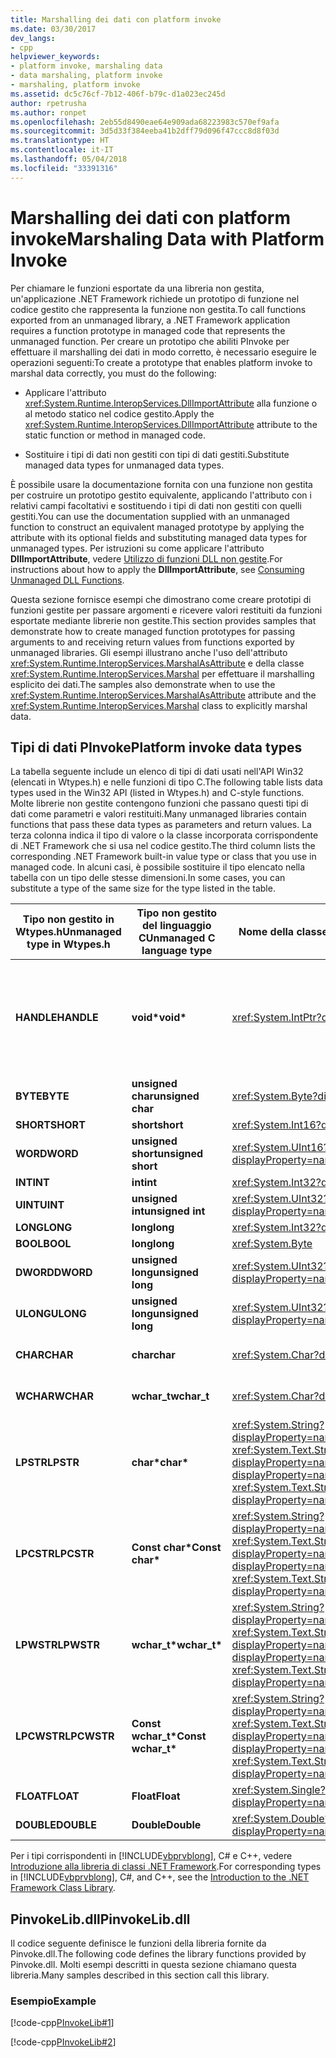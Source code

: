 ```yaml
---
title: Marshalling dei dati con platform invoke
ms.date: 03/30/2017
dev_langs:
- cpp
helpviewer_keywords:
- platform invoke, marshaling data
- data marshaling, platform invoke
- marshaling, platform invoke
ms.assetid: dc5c76cf-7b12-406f-b79c-d1a023ec245d
author: rpetrusha
ms.author: ronpet
ms.openlocfilehash: 2eb55d8490eae64e909ada68223983c570ef9afa
ms.sourcegitcommit: 3d5d33f384eeba41b2dff79d096f47ccc8d8f03d
ms.translationtype: HT
ms.contentlocale: it-IT
ms.lasthandoff: 05/04/2018
ms.locfileid: "33391316"
---
```

# <a name="marshaling-data-with-platform-invoke"></a><span data-ttu-id="8f6bb-102">Marshalling dei dati con platform invoke</span><span class="sxs-lookup"><span data-stu-id="8f6bb-102">Marshaling Data with Platform Invoke</span></span>
<span data-ttu-id="8f6bb-103">Per chiamare le funzioni esportate da una libreria non gestita, un'applicazione .NET Framework richiede un prototipo di funzione nel codice gestito che rappresenta la funzione non gestita.</span><span class="sxs-lookup"><span data-stu-id="8f6bb-103">To call functions exported from an unmanaged library, a .NET Framework application requires a function prototype in managed code that represents the unmanaged function.</span></span> <span data-ttu-id="8f6bb-104">Per creare un prototipo che abiliti PInvoke per effettuare il marshalling dei dati in modo corretto, è necessario eseguire le operazioni seguenti:</span><span class="sxs-lookup"><span data-stu-id="8f6bb-104">To create a prototype that enables platform invoke to marshal data correctly, you must do the following:</span></span>  
  
-   <span data-ttu-id="8f6bb-105">Applicare l'attributo <xref:System.Runtime.InteropServices.DllImportAttribute> alla funzione o al metodo statico nel codice gestito.</span><span class="sxs-lookup"><span data-stu-id="8f6bb-105">Apply the <xref:System.Runtime.InteropServices.DllImportAttribute> attribute to the static function or method in managed code.</span></span>  
  
-   <span data-ttu-id="8f6bb-106">Sostituire i tipi di dati non gestiti con tipi di dati gestiti.</span><span class="sxs-lookup"><span data-stu-id="8f6bb-106">Substitute managed data types for unmanaged data types.</span></span>  
  
 <span data-ttu-id="8f6bb-107">È possibile usare la documentazione fornita con una funzione non gestita per costruire un prototipo gestito equivalente, applicando l'attributo con i relativi campi facoltativi e sostituendo i tipi di dati non gestiti con quelli gestiti.</span><span class="sxs-lookup"><span data-stu-id="8f6bb-107">You can use the documentation supplied with an unmanaged function to construct an equivalent managed prototype by applying the attribute with its optional fields and substituting managed data types for unmanaged types.</span></span> <span data-ttu-id="8f6bb-108">Per istruzioni su come applicare l'attributo **DllImportAttribute**, vedere [Utilizzo di funzioni DLL non gestite](../../../docs/framework/interop/consuming-unmanaged-dll-functions.md).</span><span class="sxs-lookup"><span data-stu-id="8f6bb-108">For instructions about how to apply the **DllImportAttribute**, see [Consuming Unmanaged DLL Functions](../../../docs/framework/interop/consuming-unmanaged-dll-functions.md).</span></span>  
  
 <span data-ttu-id="8f6bb-109">Questa sezione fornisce esempi che dimostrano come creare prototipi di funzioni gestite per passare argomenti e ricevere valori restituiti da funzioni esportate mediante librerie non gestite.</span><span class="sxs-lookup"><span data-stu-id="8f6bb-109">This section provides samples that demonstrate how to create managed function prototypes for passing arguments to and receiving return values from functions exported by unmanaged libraries.</span></span> <span data-ttu-id="8f6bb-110">Gli esempi illustrano anche l'uso dell'attributo <xref:System.Runtime.InteropServices.MarshalAsAttribute> e della classe <xref:System.Runtime.InteropServices.Marshal> per effettuare il marshalling esplicito dei dati.</span><span class="sxs-lookup"><span data-stu-id="8f6bb-110">The samples also demonstrate when to use the <xref:System.Runtime.InteropServices.MarshalAsAttribute> attribute and the <xref:System.Runtime.InteropServices.Marshal> class to explicitly marshal data.</span></span>  
  
## <a name="platform-invoke-data-types"></a><span data-ttu-id="8f6bb-111">Tipi di dati PInvoke</span><span class="sxs-lookup"><span data-stu-id="8f6bb-111">Platform invoke data types</span></span>  
 <span data-ttu-id="8f6bb-112">La tabella seguente include un elenco di tipi di dati usati nell'API Win32 (elencati in Wtypes.h) e nelle funzioni di tipo C.</span><span class="sxs-lookup"><span data-stu-id="8f6bb-112">The following table lists data types used in the Win32 API (listed in Wtypes.h) and C-style functions.</span></span> <span data-ttu-id="8f6bb-113">Molte librerie non gestite contengono funzioni che passano questi tipi di dati come parametri e valori restituiti.</span><span class="sxs-lookup"><span data-stu-id="8f6bb-113">Many unmanaged libraries contain functions that pass these data types as parameters and return values.</span></span> <span data-ttu-id="8f6bb-114">La terza colonna indica il tipo di valore o la classe incorporata corrispondente di .NET Framework che si usa nel codice gestito.</span><span class="sxs-lookup"><span data-stu-id="8f6bb-114">The third column lists the corresponding .NET Framework built-in value type or class that you use in managed code.</span></span> <span data-ttu-id="8f6bb-115">In alcuni casi, è possibile sostituire il tipo elencato nella tabella con un tipo delle stesse dimensioni.</span><span class="sxs-lookup"><span data-stu-id="8f6bb-115">In some cases, you can substitute a type of the same size for the type listed in the table.</span></span>  
  
|<span data-ttu-id="8f6bb-116">Tipo non gestito in Wtypes.h</span><span class="sxs-lookup"><span data-stu-id="8f6bb-116">Unmanaged type in Wtypes.h</span></span>|<span data-ttu-id="8f6bb-117">Tipo non gestito del linguaggio C</span><span class="sxs-lookup"><span data-stu-id="8f6bb-117">Unmanaged C language type</span></span>|<span data-ttu-id="8f6bb-118">Nome della classe gestita</span><span class="sxs-lookup"><span data-stu-id="8f6bb-118">Managed class name</span></span>|<span data-ttu-id="8f6bb-119">Descrizione</span><span class="sxs-lookup"><span data-stu-id="8f6bb-119">Description</span></span>|  
|--------------------------------|-------------------------------|------------------------|-----------------|  
|<span data-ttu-id="8f6bb-120">**HANDLE**</span><span class="sxs-lookup"><span data-stu-id="8f6bb-120">**HANDLE**</span></span>|<span data-ttu-id="8f6bb-121">**void\***</span><span class="sxs-lookup"><span data-stu-id="8f6bb-121">**void\***</span></span>|<xref:System.IntPtr?displayProperty=nameWithType>|<span data-ttu-id="8f6bb-122">32 bit nei sistemi operativi Windows a 32 bit, 64 bit nei sistemi operativi Windows a 64 bit.</span><span class="sxs-lookup"><span data-stu-id="8f6bb-122">32 bits on 32-bit Windows operating systems, 64 bits on 64-bit Windows operating systems.</span></span>|  
|<span data-ttu-id="8f6bb-123">**BYTE**</span><span class="sxs-lookup"><span data-stu-id="8f6bb-123">**BYTE**</span></span>|<span data-ttu-id="8f6bb-124">**unsigned char**</span><span class="sxs-lookup"><span data-stu-id="8f6bb-124">**unsigned char**</span></span>|<xref:System.Byte?displayProperty=nameWithType>|<span data-ttu-id="8f6bb-125">8 bit</span><span class="sxs-lookup"><span data-stu-id="8f6bb-125">8 bits</span></span>|  
|<span data-ttu-id="8f6bb-126">**SHORT**</span><span class="sxs-lookup"><span data-stu-id="8f6bb-126">**SHORT**</span></span>|<span data-ttu-id="8f6bb-127">**short**</span><span class="sxs-lookup"><span data-stu-id="8f6bb-127">**short**</span></span>|<xref:System.Int16?displayProperty=nameWithType>|<span data-ttu-id="8f6bb-128">16 bit</span><span class="sxs-lookup"><span data-stu-id="8f6bb-128">16 bits</span></span>|  
|<span data-ttu-id="8f6bb-129">**WORD**</span><span class="sxs-lookup"><span data-stu-id="8f6bb-129">**WORD**</span></span>|<span data-ttu-id="8f6bb-130">**unsigned short**</span><span class="sxs-lookup"><span data-stu-id="8f6bb-130">**unsigned short**</span></span>|<xref:System.UInt16?displayProperty=nameWithType>|<span data-ttu-id="8f6bb-131">16 bit</span><span class="sxs-lookup"><span data-stu-id="8f6bb-131">16 bits</span></span>|  
|<span data-ttu-id="8f6bb-132">**INT**</span><span class="sxs-lookup"><span data-stu-id="8f6bb-132">**INT**</span></span>|<span data-ttu-id="8f6bb-133">**int**</span><span class="sxs-lookup"><span data-stu-id="8f6bb-133">**int**</span></span>|<xref:System.Int32?displayProperty=nameWithType>|<span data-ttu-id="8f6bb-134">32 bit</span><span class="sxs-lookup"><span data-stu-id="8f6bb-134">32 bits</span></span>|  
|<span data-ttu-id="8f6bb-135">**UINT**</span><span class="sxs-lookup"><span data-stu-id="8f6bb-135">**UINT**</span></span>|<span data-ttu-id="8f6bb-136">**unsigned int**</span><span class="sxs-lookup"><span data-stu-id="8f6bb-136">**unsigned int**</span></span>|<xref:System.UInt32?displayProperty=nameWithType>|<span data-ttu-id="8f6bb-137">32 bit</span><span class="sxs-lookup"><span data-stu-id="8f6bb-137">32 bits</span></span>|  
|<span data-ttu-id="8f6bb-138">**LONG**</span><span class="sxs-lookup"><span data-stu-id="8f6bb-138">**LONG**</span></span>|<span data-ttu-id="8f6bb-139">**long**</span><span class="sxs-lookup"><span data-stu-id="8f6bb-139">**long**</span></span>|<xref:System.Int32?displayProperty=nameWithType>|<span data-ttu-id="8f6bb-140">32 bit</span><span class="sxs-lookup"><span data-stu-id="8f6bb-140">32 bits</span></span>|  
|<span data-ttu-id="8f6bb-141">**BOOL**</span><span class="sxs-lookup"><span data-stu-id="8f6bb-141">**BOOL**</span></span>|<span data-ttu-id="8f6bb-142">**long**</span><span class="sxs-lookup"><span data-stu-id="8f6bb-142">**long**</span></span>|<xref:System.Byte>|<span data-ttu-id="8f6bb-143">32 bit</span><span class="sxs-lookup"><span data-stu-id="8f6bb-143">32 bits</span></span>|  
|<span data-ttu-id="8f6bb-144">**DWORD**</span><span class="sxs-lookup"><span data-stu-id="8f6bb-144">**DWORD**</span></span>|<span data-ttu-id="8f6bb-145">**unsigned long**</span><span class="sxs-lookup"><span data-stu-id="8f6bb-145">**unsigned long**</span></span>|<xref:System.UInt32?displayProperty=nameWithType>|<span data-ttu-id="8f6bb-146">32 bit</span><span class="sxs-lookup"><span data-stu-id="8f6bb-146">32 bits</span></span>|  
|<span data-ttu-id="8f6bb-147">**ULONG**</span><span class="sxs-lookup"><span data-stu-id="8f6bb-147">**ULONG**</span></span>|<span data-ttu-id="8f6bb-148">**unsigned long**</span><span class="sxs-lookup"><span data-stu-id="8f6bb-148">**unsigned long**</span></span>|<xref:System.UInt32?displayProperty=nameWithType>|<span data-ttu-id="8f6bb-149">32 bit</span><span class="sxs-lookup"><span data-stu-id="8f6bb-149">32 bits</span></span>|  
|<span data-ttu-id="8f6bb-150">**CHAR**</span><span class="sxs-lookup"><span data-stu-id="8f6bb-150">**CHAR**</span></span>|<span data-ttu-id="8f6bb-151">**char**</span><span class="sxs-lookup"><span data-stu-id="8f6bb-151">**char**</span></span>|<xref:System.Char?displayProperty=nameWithType>|<span data-ttu-id="8f6bb-152">Decorare con ANSI.</span><span class="sxs-lookup"><span data-stu-id="8f6bb-152">Decorate with ANSI.</span></span>|  
|<span data-ttu-id="8f6bb-153">**WCHAR**</span><span class="sxs-lookup"><span data-stu-id="8f6bb-153">**WCHAR**</span></span>|<span data-ttu-id="8f6bb-154">**wchar_t**</span><span class="sxs-lookup"><span data-stu-id="8f6bb-154">**wchar_t**</span></span>|<xref:System.Char?displayProperty=nameWithType>|<span data-ttu-id="8f6bb-155">Decorare con Unicode.</span><span class="sxs-lookup"><span data-stu-id="8f6bb-155">Decorate with Unicode.</span></span>|  
|<span data-ttu-id="8f6bb-156">**LPSTR**</span><span class="sxs-lookup"><span data-stu-id="8f6bb-156">**LPSTR**</span></span>|<span data-ttu-id="8f6bb-157">**char\***</span><span class="sxs-lookup"><span data-stu-id="8f6bb-157">**char\***</span></span>|<span data-ttu-id="8f6bb-158"><xref:System.String?displayProperty=nameWithType> o <xref:System.Text.StringBuilder?displayProperty=nameWithType></span><span class="sxs-lookup"><span data-stu-id="8f6bb-158"><xref:System.String?displayProperty=nameWithType> or <xref:System.Text.StringBuilder?displayProperty=nameWithType></span></span>|<span data-ttu-id="8f6bb-159">Decorare con ANSI.</span><span class="sxs-lookup"><span data-stu-id="8f6bb-159">Decorate with ANSI.</span></span>|  
|<span data-ttu-id="8f6bb-160">**LPCSTR**</span><span class="sxs-lookup"><span data-stu-id="8f6bb-160">**LPCSTR**</span></span>|<span data-ttu-id="8f6bb-161">**Const char\***</span><span class="sxs-lookup"><span data-stu-id="8f6bb-161">**Const char\***</span></span>|<span data-ttu-id="8f6bb-162"><xref:System.String?displayProperty=nameWithType> o <xref:System.Text.StringBuilder?displayProperty=nameWithType></span><span class="sxs-lookup"><span data-stu-id="8f6bb-162"><xref:System.String?displayProperty=nameWithType> or <xref:System.Text.StringBuilder?displayProperty=nameWithType></span></span>|<span data-ttu-id="8f6bb-163">Decorare con ANSI.</span><span class="sxs-lookup"><span data-stu-id="8f6bb-163">Decorate with ANSI.</span></span>|  
|<span data-ttu-id="8f6bb-164">**LPWSTR**</span><span class="sxs-lookup"><span data-stu-id="8f6bb-164">**LPWSTR**</span></span>|<span data-ttu-id="8f6bb-165">**wchar_t\***</span><span class="sxs-lookup"><span data-stu-id="8f6bb-165">**wchar_t\***</span></span>|<span data-ttu-id="8f6bb-166"><xref:System.String?displayProperty=nameWithType> o <xref:System.Text.StringBuilder?displayProperty=nameWithType></span><span class="sxs-lookup"><span data-stu-id="8f6bb-166"><xref:System.String?displayProperty=nameWithType> or <xref:System.Text.StringBuilder?displayProperty=nameWithType></span></span>|<span data-ttu-id="8f6bb-167">Decorare con Unicode.</span><span class="sxs-lookup"><span data-stu-id="8f6bb-167">Decorate with Unicode.</span></span>|  
|<span data-ttu-id="8f6bb-168">**LPCWSTR**</span><span class="sxs-lookup"><span data-stu-id="8f6bb-168">**LPCWSTR**</span></span>|<span data-ttu-id="8f6bb-169">**Const wchar_t\***</span><span class="sxs-lookup"><span data-stu-id="8f6bb-169">**Const wchar_t\***</span></span>|<span data-ttu-id="8f6bb-170"><xref:System.String?displayProperty=nameWithType> o <xref:System.Text.StringBuilder?displayProperty=nameWithType></span><span class="sxs-lookup"><span data-stu-id="8f6bb-170"><xref:System.String?displayProperty=nameWithType> or <xref:System.Text.StringBuilder?displayProperty=nameWithType></span></span>|<span data-ttu-id="8f6bb-171">Decorare con Unicode.</span><span class="sxs-lookup"><span data-stu-id="8f6bb-171">Decorate with Unicode.</span></span>|  
|<span data-ttu-id="8f6bb-172">**FLOAT**</span><span class="sxs-lookup"><span data-stu-id="8f6bb-172">**FLOAT**</span></span>|<span data-ttu-id="8f6bb-173">**Float**</span><span class="sxs-lookup"><span data-stu-id="8f6bb-173">**Float**</span></span>|<xref:System.Single?displayProperty=nameWithType>|<span data-ttu-id="8f6bb-174">32 bit</span><span class="sxs-lookup"><span data-stu-id="8f6bb-174">32 bits</span></span>|  
|<span data-ttu-id="8f6bb-175">**DOUBLE**</span><span class="sxs-lookup"><span data-stu-id="8f6bb-175">**DOUBLE**</span></span>|<span data-ttu-id="8f6bb-176">**Double**</span><span class="sxs-lookup"><span data-stu-id="8f6bb-176">**Double**</span></span>|<xref:System.Double?displayProperty=nameWithType>|<span data-ttu-id="8f6bb-177">64 bit</span><span class="sxs-lookup"><span data-stu-id="8f6bb-177">64 bits</span></span>|  
  
 <span data-ttu-id="8f6bb-178">Per i tipi corrispondenti in [!INCLUDE[vbprvblong](../../../includes/vbprvblong-md.md)], C# e C++, vedere [Introduzione alla libreria di classi .NET Framework](../../../docs/standard/class-library-overview.md).</span><span class="sxs-lookup"><span data-stu-id="8f6bb-178">For corresponding types in [!INCLUDE[vbprvblong](../../../includes/vbprvblong-md.md)], C#, and C++, see the [Introduction to the .NET Framework Class Library](../../../docs/standard/class-library-overview.md).</span></span>  
  
## <a name="pinvokelibdll"></a><span data-ttu-id="8f6bb-179">PinvokeLib.dll</span><span class="sxs-lookup"><span data-stu-id="8f6bb-179">PinvokeLib.dll</span></span>  
 <span data-ttu-id="8f6bb-180">Il codice seguente definisce le funzioni della libreria fornite da Pinvoke.dll.</span><span class="sxs-lookup"><span data-stu-id="8f6bb-180">The following code defines the library functions provided by Pinvoke.dll.</span></span> <span data-ttu-id="8f6bb-181">Molti esempi descritti in questa sezione chiamano questa libreria.</span><span class="sxs-lookup"><span data-stu-id="8f6bb-181">Many samples described in this section call this library.</span></span>  
  
### <a name="example"></a><span data-ttu-id="8f6bb-182">Esempio</span><span class="sxs-lookup"><span data-stu-id="8f6bb-182">Example</span></span>  
 [!code-cpp[PInvokeLib#1](../../../samples/snippets/cpp/VS_Snippets_CLR/pinvokelib/cpp/pinvokelib.cpp#1)]  
  
 [!code-cpp[PInvokeLib#2](../../../samples/snippets/cpp/VS_Snippets_CLR/pinvokelib/cpp/pinvokelib.h#2)]
